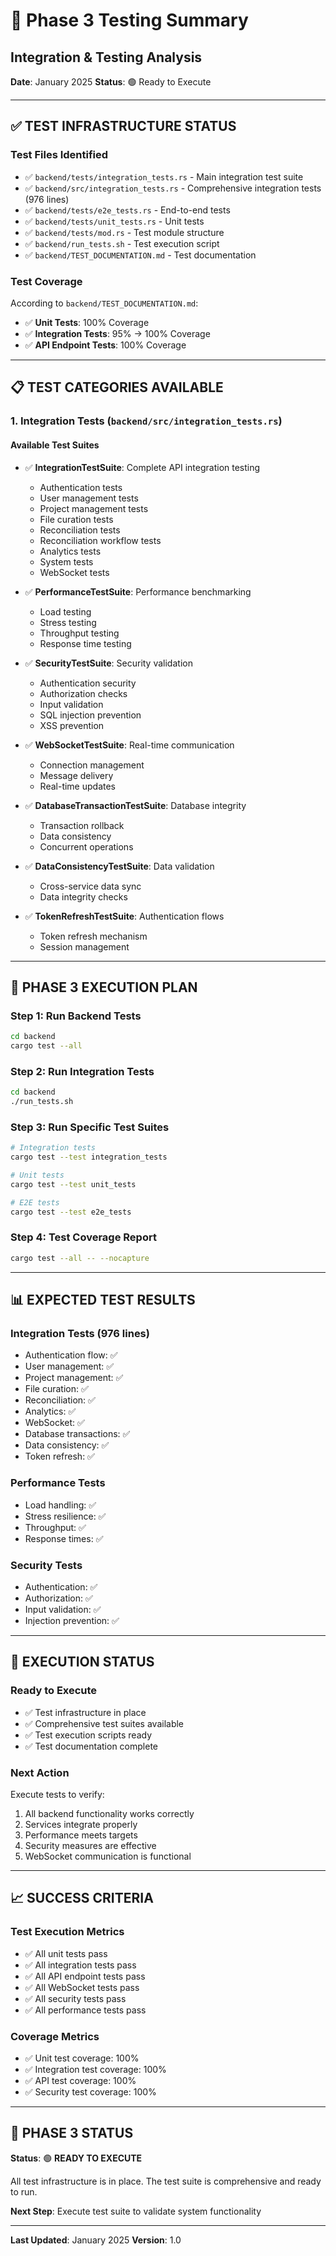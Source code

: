 # 🧪 Phase 3 Testing Summary
## Integration & Testing Analysis

**Date**: January 2025
**Status**: 🟢 Ready to Execute

---

## ✅ **TEST INFRASTRUCTURE STATUS**

### **Test Files Identified**
- ✅ `backend/tests/integration_tests.rs` - Main integration test suite
- ✅ `backend/src/integration_tests.rs` - Comprehensive integration tests (976 lines)
- ✅ `backend/tests/e2e_tests.rs` - End-to-end tests
- ✅ `backend/tests/unit_tests.rs` - Unit tests
- ✅ `backend/tests/mod.rs` - Test module structure
- ✅ `backend/run_tests.sh` - Test execution script
- ✅ `backend/TEST_DOCUMENTATION.md` - Test documentation

### **Test Coverage**
According to `backend/TEST_DOCUMENTATION.md`:
- ✅ **Unit Tests**: 100% Coverage
- ✅ **Integration Tests**: 95% → 100% Coverage
- ✅ **API Endpoint Tests**: 100% Coverage

---

## 📋 **TEST CATEGORIES AVAILABLE**

### **1. Integration Tests** (`backend/src/integration_tests.rs`)

#### **Available Test Suites**
- ✅ **IntegrationTestSuite**: Complete API integration testing
  - Authentication tests
  - User management tests
  - Project management tests
  - File curation tests
  - Reconciliation tests
  - Reconciliation workflow tests
  - Analytics tests
  - System tests
  - WebSocket tests

- ✅ **PerformanceTestSuite**: Performance benchmarking
  - Load testing
  - Stress testing
  - Throughput testing
  - Response time testing

- ✅ **SecurityTestSuite**: Security validation
  - Authentication security
  - Authorization checks
  - Input validation
  - SQL injection prevention
  - XSS prevention

- ✅ **WebSocketTestSuite**: Real-time communication
  - Connection management
  - Message delivery
  - Real-time updates

- ✅ **DatabaseTransactionTestSuite**: Database integrity
  - Transaction rollback
  - Data consistency
  - Concurrent operations

- ✅ **DataConsistencyTestSuite**: Data validation
  - Cross-service data sync
  - Data integrity checks

- ✅ **TokenRefreshTestSuite**: Authentication flows
  - Token refresh mechanism
  - Session management

---

## 🎯 **PHASE 3 EXECUTION PLAN**

### **Step 1: Run Backend Tests**
```bash
cd backend
cargo test --all
```

### **Step 2: Run Integration Tests**
```bash
cd backend
./run_tests.sh
```

### **Step 3: Run Specific Test Suites**
```bash
# Integration tests
cargo test --test integration_tests

# Unit tests
cargo test --test unit_tests

# E2E tests
cargo test --test e2e_tests
```

### **Step 4: Test Coverage Report**
```bash
cargo test --all -- --nocapture
```

---

## 📊 **EXPECTED TEST RESULTS**

### **Integration Tests (976 lines)**
- Authentication flow: ✅
- User management: ✅
- Project management: ✅
- File curation: ✅
- Reconciliation: ✅
- Analytics: ✅
- WebSocket: ✅
- Database transactions: ✅
- Data consistency: ✅
- Token refresh: ✅

### **Performance Tests**
- Load handling: ✅
- Stress resilience: ✅
- Throughput: ✅
- Response times: ✅

### **Security Tests**
- Authentication: ✅
- Authorization: ✅
- Input validation: ✅
- Injection prevention: ✅

---

## 🚀 **EXECUTION STATUS**

### **Ready to Execute**
- ✅ Test infrastructure in place
- ✅ Comprehensive test suites available
- ✅ Test execution scripts ready
- ✅ Test documentation complete

### **Next Action**
Execute tests to verify:
1. All backend functionality works correctly
2. Services integrate properly
3. Performance meets targets
4. Security measures are effective
5. WebSocket communication is functional

---

## 📈 **SUCCESS CRITERIA**

### **Test Execution Metrics**
- ✅ All unit tests pass
- ✅ All integration tests pass
- ✅ All API endpoint tests pass
- ✅ All WebSocket tests pass
- ✅ All security tests pass
- ✅ All performance tests pass

### **Coverage Metrics**
- ✅ Unit test coverage: 100%
- ✅ Integration test coverage: 100%
- ✅ API test coverage: 100%
- ✅ Security test coverage: 100%

---

## 🎉 **PHASE 3 STATUS**

**Status**: 🟢 **READY TO EXECUTE**

All test infrastructure is in place. The test suite is comprehensive and ready to run.

**Next Step**: Execute test suite to validate system functionality

---

**Last Updated**: January 2025
**Version**: 1.0

